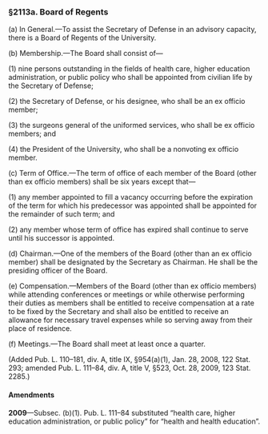 ### §2113a. Board of Regents ###

(a) In General.—To assist the Secretary of Defense in an advisory capacity, there is a Board of Regents of the University.

(b) Membership.—The Board shall consist of—

(1) nine persons outstanding in the fields of health care, higher education administration, or public policy who shall be appointed from civilian life by the Secretary of Defense;

(2) the Secretary of Defense, or his designee, who shall be an ex officio member;

(3) the surgeons general of the uniformed services, who shall be ex officio members; and

(4) the President of the University, who shall be a nonvoting ex officio member.

(c) Term of Office.—The term of office of each member of the Board (other than ex officio members) shall be six years except that—

(1) any member appointed to fill a vacancy occurring before the expiration of the term for which his predecessor was appointed shall be appointed for the remainder of such term; and

(2) any member whose term of office has expired shall continue to serve until his successor is appointed.

(d) Chairman.—One of the members of the Board (other than an ex officio member) shall be designated by the Secretary as Chairman. He shall be the presiding officer of the Board.

(e) Compensation.—Members of the Board (other than ex officio members) while attending conferences or meetings or while otherwise performing their duties as members shall be entitled to receive compensation at a rate to be fixed by the Secretary and shall also be entitled to receive an allowance for necessary travel expenses while so serving away from their place of residence.

(f) Meetings.—The Board shall meet at least once a quarter.

(Added Pub. L. 110–181, div. A, title IX, §954(a)(1), Jan. 28, 2008, 122 Stat. 293; amended Pub. L. 111–84, div. A, title V, §523, Oct. 28, 2009, 123 Stat. 2285.)

#### Amendments ####

**2009**—Subsec. (b)(1). Pub. L. 111–84 substituted “health care, higher education administration, or public policy” for “health and health education”.